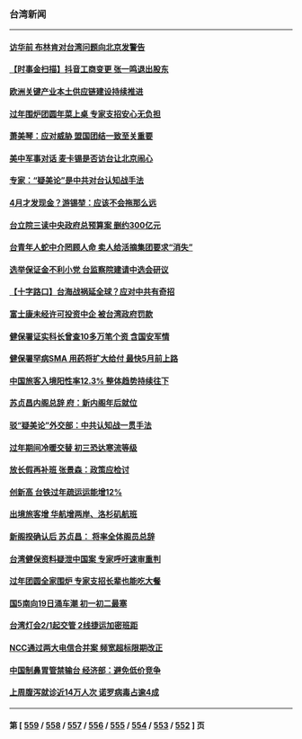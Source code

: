 ### 台湾新闻
---
#### [访华前 布林肯对台湾问题向北京发警告](../../pages/ncid1349361/n13912607.md) 
#### [【时事金扫描】抖音工商变更 张一鸣退出股东](../../pages/ncid1349361/n13912533.md) 
#### [欧洲关键产业本土供应链建设持续推进](../../pages/ncid1349361/n13912048.md) 
#### [过年围炉团圆年菜上桌 专家支招安心无负担](../../pages/ncid1349361/n13912362.md) 
#### [萧美琴：应对威胁 盟国团结一致至关重要](../../pages/ncid1349361/n13912372.md) 
#### [美中军事对话 麦卡锡是否访台让北京闹心](../../pages/ncid1349361/n13912004.md) 
#### [专家：“疑美论”是中共对台认知战手法](../../pages/ncid1349361/n13910776.md) 
#### [4月才发现金？游锡堃：应该不会拖那么远](../../pages/ncid1349361/n13911189.md) 
#### [台立院三读中央政府总预算案 删约300亿元](../../pages/ncid1349361/n13911190.md) 
#### [台青年人蛇中介罔顾人命 卖人给活摘集团要求“消失”](../../pages/ncid1349361/n13911192.md) 
#### [选举保证金不利小党  台监察院建请中选会研议](../../pages/ncid1349361/n13911195.md) 
#### [【十字路口】台海战祸延全球？应对中共有奇招](../../pages/ncid1349361/n13911093.md) 
#### [富士康未经许可投资中企 被台湾政府罚款](../../pages/ncid1349361/n13911134.md) 
#### [健保署证实科长曾查10多万笔个资 含国安军情](../../pages/ncid1349361/n13911085.md) 
#### [健保署罕病SMA 用药将扩大给付 最快5月前上路](../../pages/ncid1349361/n13911092.md) 
#### [中国旅客入境阳性率12.3% 整体趋势持续往下](../../pages/ncid1349361/n13911086.md) 
#### [苏贞昌内阁总辞 府：新内阁年后就位](../../pages/ncid1349361/n13911009.md) 
#### [驳“疑美论”外交部：中共认知战一贯手法](../../pages/ncid1349361/n13910979.md) 
#### [过年期间冷暖交替 初三恐达寒流等级](../../pages/ncid1349361/n13911015.md) 
#### [放长假再补班 张景森：政策应检讨](../../pages/ncid1349361/n13911013.md) 
#### [创新高 台铁过年疏运运能增12%](../../pages/ncid1349361/n13911011.md) 
#### [出境旅客增 华航增两岸、洛杉矶航班](../../pages/ncid1349361/n13911010.md) 
#### [新阁揆确认后 苏贞昌： 将率全体阁员总辞](../../pages/ncid1349361/n13910964.md) 
#### [台湾健保资料疑泄中国案 专家呼吁速审重判](../../pages/ncid1349361/n13909713.md) 
#### [过年团圆全家围炉 专家支招长辈也能吃大餐](../../pages/ncid1349361/n13910215.md) 
#### [国5南向19日涌车潮 初一初二最塞](../../pages/ncid1349361/n13910168.md) 
#### [台湾灯会2/1起交管 2线捷运加密班距](../../pages/ncid1349361/n13910171.md) 
#### [NCC通过两大电信合并案 频宽超标限期改正](../../pages/ncid1349361/n13910167.md) 
#### [中国制鼻胃管禁输台 经济部：避免低价竞争](../../pages/ncid1349361/n13910163.md) 
#### [上周腹泻就诊近14万人次 诺罗病毒占逾4成](../../pages/ncid1349361/n13910175.md) 

---
#### 第 [ [559](./559.md) / [558](./558.md) / [557](./557.md) / [556](./556.md) / [555](./555.md) / [554](./554.md) / [553](./553.md) / [552](./552.md) ] 页
